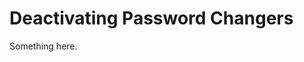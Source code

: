 [title]: # (Deactivating Password Changers)
[tags]: # (XXX)
[priority]: # (2970)
# Deactivating Password Changers
Something here.
